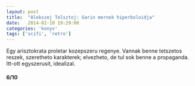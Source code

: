 ```yaml
---
layout: post
title:  "Alekszej Tolsztoj: Garin mernok hiperboloidja"
date:   2014-02-10 19:29:00
categories: 'konyv'
tags: ['scifi', 'retro']
---
```


Egy arisztokrata proletar kozepszeru regenye. Vannak benne tetszetos reszek, szeretheto karakterek; elvezheto, de tul sok benne a propaganda. Itt-ott egyszerusit, idealizal.

<h4>6/10</h4>